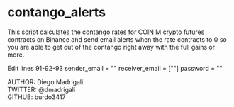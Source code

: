 # contango_alerts

This script calculates the contango rates for COIN M crypto futures contracts on Binance and send email alerts when the rate contracts to 0 so you are able to get out of the contango right away with the full gains or more.

Edit lines 91-92-93
sender_email = ""
receiver_email = [""]
password = ""

AUTHOR: Diego Madrigali  
TWITTER: @dmadrigali  
GITHUB: burdo3417  

